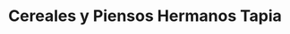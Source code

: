 ---
title: "Cereales y Piensos Hermanos Tapia"
url: /vitigudino/cereales-y-piensos-hermanos-tapia/
shop: mascotas
---